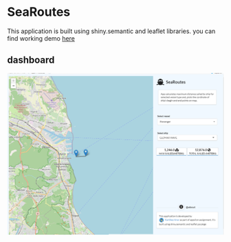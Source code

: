 # SeaRoutes

This application is built using shiny.semantic and leaflet libraries.
you can find working demo [here](https://kartikeyakirar.shinyapps.io/searoutes/) 

## dashboard
![dashboard screenshot](https://github.com/kartikeyakirar/appsilon_hw/blob/master/searoutes/dashboard.png?raw=true)
